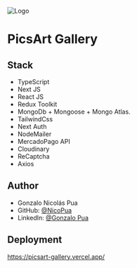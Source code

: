 ![Logo](https://res.cloudinary.com/djngnnxvp/image/upload/v1693859359/picsart_gallery/hsoh0smdihs5uiliisad.png)
# PicsArt Gallery

## Stack 
- TypeScript
- Next JS
- React JS
- Redux Toolkit
- MongoDb + Mongoose + Mongo Atlas.
- TailwindCss
- Next Auth
- NodeMailer
- MercadoPago API
- Cloudinary
- ReCaptcha
- Axios

## Author
- Gonzalo Nicolás Pua
- GitHub: [@NicoPua](https://github.com/NicoPua)
- LinkedIn: [@Gonzalo Pua](https://www.linkedin.com/in/gonzalo-pua/)

## Deployment
https://picsart-gallery.vercel.app/
